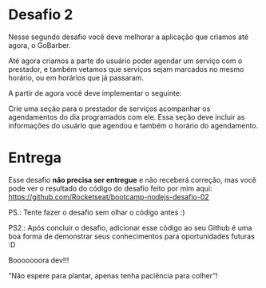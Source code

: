 # Desafio 2

Nesse segundo desafio você deve melhorar a aplicação que criamos até agora, o GoBarber.

Até agora criamos a parte do usuário poder agendar um serviço com o prestador, e também vetamos que serviços sejam marcados no mesmo horário, ou em horários que já passaram.

A partir de agora você deve implementar o seguinte:

Crie uma seção para o prestador de serviços acompanhar os agendamentos do dia programados com ele. Essa seção deve incluir as informações do usuário que agendou e também o horário do agendamento.

# Entrega

Esse desafio **não precisa ser entregue** e não receberá correção, mas você pode ver o resultado do código do desafio feito por mim aqui: https://github.com/Rocketseat/bootcamp-nodejs-desafio-02

PS.: Tente fazer o desafio sem olhar o código antes :)

PS2.: Após concluir o desafio, adicionar esse código ao seu Github é uma boa forma de demonstrar seus conhecimentos para oportunidades futuras :D

Booooooora dev!!!

“Não espere para plantar, apenas tenha paciência para colher”!
